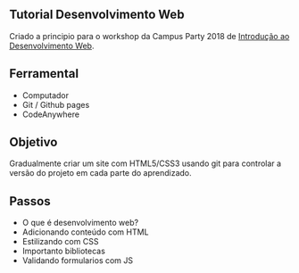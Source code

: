 ## Tutorial Desenvolvimento Web

Criado a principio para o workshop da Campus Party 2018 de [Introdução ao Desenvolvimento Web](https://campuse.ro/events/campus-party-brasil-2018/workshop/introducao-ao-desenvolvimento-web/).


## Ferramental
- Computador
- Git / Github pages
- CodeAnywhere

## Objetivo
Gradualmente criar um site com HTML5/CSS3 usando git para controlar a versão do projeto em cada parte do aprendizado.

## Passos
- O que é desenvolvimento web?
- Adicionando conteúdo com HTML
- Estilizando com CSS
- Importanto bibliotecas
- Validando formularios com JS
